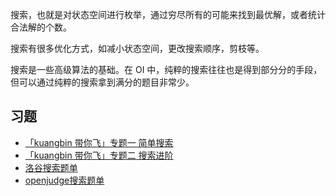 搜索，也就是对状态空间进行枚举，通过穷尽所有的可能来找到最优解，或者统计合法解的个数。

搜索有很多优化方式，如减小状态空间，更改搜索顺序，剪枝等。

搜索是一些高级算法的基础。在 OI 中，纯粹的搜索往往也是得到部分分的手段，但可以通过纯粹的搜索拿到满分的题目非常少。

## 习题

-   [「kuangbin 带你飞」专题一 简单搜索](https://vjudge.net/contest/65959)
-   [「kuangbin 带你飞」专题二 搜索进阶](https://vjudge.net/contest/65997)
-   [洛谷搜索题单](https://www.luogu.com.cn/training/112#problems)
-   [openjudge搜索题单](http://noi.openjudge.cn/ch0205/)
